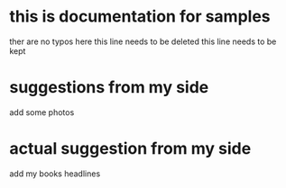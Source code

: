# this is documentation for samples
ther are no typos here
this line needs to be deleted 
this line needs to be kept

# suggestions from my side 
add some photos

# actual suggestion from my side 
add my books headlines
